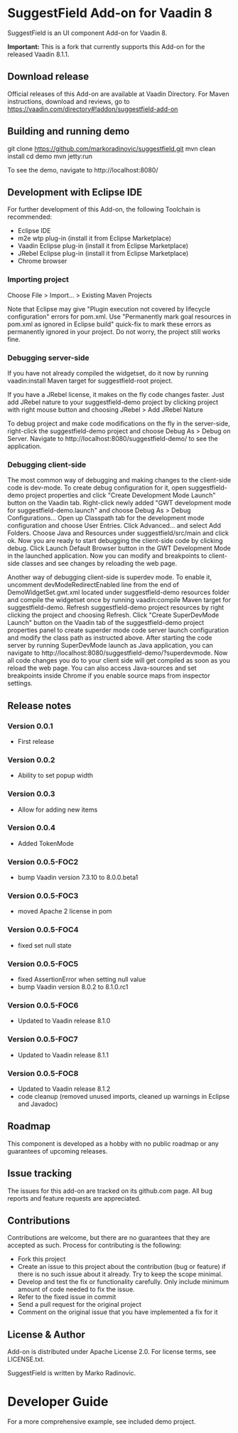 # SuggestField Add-on for Vaadin 8

SuggestField is an UI component Add-on for Vaadin 8.

**Important:** This is a fork that currently supports this Add-on for the released Vaadin 8.1.1.

## Download release

Official releases of this Add-on are available at Vaadin Directory. For Maven instructions, download and reviews, go to https://vaadin.com/directory#!addon/suggestfield-add-on

## Building and running demo

git clone https://github.com/markoradinovic/suggestfield.git
mvn clean install
cd demo
mvn jetty:run

To see the demo, navigate to http://localhost:8080/

## Development with Eclipse IDE

For further development of this Add-on, the following Toolchain is recommended:
- Eclipse IDE
- m2e wtp plug-in (install it from Eclipse Marketplace)
- Vaadin Eclipse plug-in (install it from Eclipse Marketplace)
- JRebel Eclipse plug-in (install it from Eclipse Marketplace)
- Chrome browser

### Importing project

Choose File > Import... > Existing Maven Projects

Note that Eclipse may give "Plugin execution not covered by lifecycle configuration" errors for pom.xml. Use "Permanently mark goal resources in pom.xml as ignored in Eclipse build" quick-fix to mark these errors as permanently ignored in your project. Do not worry, the project still works fine. 

### Debugging server-side

If you have not already compiled the widgetset, do it now by running vaadin:install Maven target for suggestfield-root project.

If you have a JRebel license, it makes on the fly code changes faster. Just add JRebel nature to your suggestfield-demo project by clicking project with right mouse button and choosing JRebel > Add JRebel Nature

To debug project and make code modifications on the fly in the server-side, right-click the suggestfield-demo project and choose Debug As > Debug on Server. Navigate to http://localhost:8080/suggestfield-demo/ to see the application.

### Debugging client-side

The most common way of debugging and making changes to the client-side code is dev-mode. To create debug configuration for it, open suggestfield-demo project properties and click "Create Development Mode Launch" button on the Vaadin tab. Right-click newly added "GWT development mode for suggestfield-demo.launch" and choose Debug As > Debug Configurations... Open up Classpath tab for the development mode configuration and choose User Entries. Click Advanced... and select Add Folders. Choose Java and Resources under suggestfield/src/main and click ok. Now you are ready to start debugging the client-side code by clicking debug. Click Launch Default Browser button in the GWT Development Mode in the launched application. Now you can modify and breakpoints to client-side classes and see changes by reloading the web page. 

Another way of debugging client-side is superdev mode. To enable it, uncomment devModeRedirectEnabled line from the end of DemoWidgetSet.gwt.xml located under suggestfield-demo resources folder and compile the widgetset once by running vaadin:compile Maven target for suggestfield-demo. Refresh suggestfield-demo project resources by right clicking the project and choosing Refresh. Click "Create SuperDevMode Launch" button on the Vaadin tab of the suggestfield-demo project properties panel to create superder mode code server launch configuration and modify the class path as instructed above. After starting the code server by running SuperDevMode launch as Java application, you can navigate to http://localhost:8080/suggestfield-demo/?superdevmode. Now all code changes you do to your client side will get compiled as soon as you reload the web page. You can also access Java-sources and set breakpoints inside Chrome if you enable source maps from inspector settings. 

 
## Release notes

### Version 0.0.1
- First release

### Version 0.0.2
- Ability to set popup width

### Version 0.0.3
- Allow for adding new items 

### Version 0.0.4
- Added TokenMode

### Version 0.0.5-FOC2
- bump Vaadin version 7.3.10 to 8.0.0.beta1

### Version 0.0.5-FOC3
- moved Apache 2 license in pom

### Version 0.0.5-FOC4
- fixed set null state

### Version 0.0.5-FOC5
- fixed AssertionError when setting null value
- bump Vaadin version 8.0.2 to 8.1.0.rc1

### Version 0.0.5-FOC6
- Updated to Vaadin release 8.1.0

### Version 0.0.5-FOC7
- Updated to Vaadin release 8.1.1

### Version 0.0.5-FOC8
- Updated to Vaadin release 8.1.2
- code cleanup (removed unused imports, cleaned up warnings in Eclipse and Javadoc)

## Roadmap

This component is developed as a hobby with no public roadmap or any guarantees of upcoming releases.

## Issue tracking

The issues for this add-on are tracked on its github.com page. All bug reports and feature requests are appreciated. 

## Contributions

Contributions are welcome, but there are no guarantees that they are accepted as such. Process for contributing is the following:
- Fork this project
- Create an issue to this project about the contribution (bug or feature) if there is no such issue about it already. Try to keep the scope minimal.
- Develop and test the fix or functionality carefully. Only include minimum amount of code needed to fix the issue.
- Refer to the fixed issue in commit
- Send a pull request for the original project
- Comment on the original issue that you have implemented a fix for it

## License & Author

Add-on is distributed under Apache License 2.0. For license terms, see LICENSE.txt.

SuggestField is written by Marko Radinovic.

# Developer Guide

For a more comprehensive example, see included demo project.

